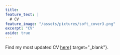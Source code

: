```yaml
---
title:
feature_text: |
  # CV
feature_image: "/assets/pictures/soft_cover3.png"
excerpt: "CV"
aside: true
---
```


Find my most updated CV [here](https://drive.google.com/uc?export=download&id=1Y_hPTVFFFD5wBLdFdk6Id0tS-2kvIr44){:target="_blank"}.
